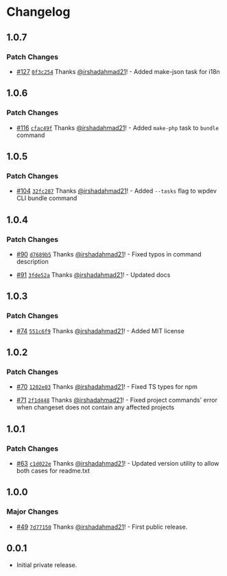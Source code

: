 # Changelog

## 1.0.7

### Patch Changes

- [#127](https://github.com/wpsocio/wp-projects/pull/127) [`0f3c254`](https://github.com/wpsocio/wp-projects/commit/0f3c2540ffbef606386c462cbbca98b7b7f51b6a) Thanks [@irshadahmad21](https://github.com/irshadahmad21)! - Added make-json task for i18n

## 1.0.6

### Patch Changes

- [#116](https://github.com/wpsocio/wp-projects/pull/116) [`cfac49f`](https://github.com/wpsocio/wp-projects/commit/cfac49f19a2c8783782ba2d4229d5bf2a742ba11) Thanks [@irshadahmad21](https://github.com/irshadahmad21)! - Added `make-php` task to `bundle` command

## 1.0.5

### Patch Changes

- [#104](https://github.com/wpsocio/wp-projects/pull/104) [`32fc287`](https://github.com/wpsocio/wp-projects/commit/32fc2877376a7b4374ff315f210f9b3466b8ffac) Thanks [@irshadahmad21](https://github.com/irshadahmad21)! - Added `--tasks` flag to wpdev CLI bundle command

## 1.0.4

### Patch Changes

- [#90](https://github.com/wpsocio/wp-projects/pull/90) [`d7689b5`](https://github.com/wpsocio/wp-projects/commit/d7689b56e9b1b95f437b0b45066bb91a3c4f0f7e) Thanks [@irshadahmad21](https://github.com/irshadahmad21)! - Fixed typos in command description

- [#91](https://github.com/wpsocio/wp-projects/pull/91) [`3fde52a`](https://github.com/wpsocio/wp-projects/commit/3fde52a8492bf2f1970ebcb1ff5da3509220ad19) Thanks [@irshadahmad21](https://github.com/irshadahmad21)! - Updated docs

## 1.0.3

### Patch Changes

- [#74](https://github.com/wpsocio/wp-projects/pull/74) [`551c6f9`](https://github.com/wpsocio/wp-projects/commit/551c6f955ff213fd5330746afdbd826e582cffa6) Thanks [@irshadahmad21](https://github.com/irshadahmad21)! - Added MIT license

## 1.0.2

### Patch Changes

- [#70](https://github.com/wpsocio/wp-projects/pull/70) [`1202e03`](https://github.com/wpsocio/wp-projects/commit/1202e03417f3012933cbb6ca5ea97d2926be69a8) Thanks [@irshadahmad21](https://github.com/irshadahmad21)! - Fixed TS types for npm

- [#71](https://github.com/wpsocio/wp-projects/pull/71) [`2f1d448`](https://github.com/wpsocio/wp-projects/commit/2f1d448e3f3bf9f1968088e70d1233c7ff673515) Thanks [@irshadahmad21](https://github.com/irshadahmad21)! - Fixed project commands' error when changeset does not contain any affected projects

## 1.0.1

### Patch Changes

- [#63](https://github.com/wpsocio/wp-projects/pull/63) [`c1d022e`](https://github.com/wpsocio/wp-projects/commit/c1d022eefc2341bfd5cd6b9dcfe56641f0f5a874) Thanks [@irshadahmad21](https://github.com/irshadahmad21)! - Updated version utility to allow both cases for readme.txt

## 1.0.0

### Major Changes

- [#49](https://github.com/wpsocio/wp-projects/pull/49) [`7d77150`](https://github.com/wpsocio/wp-projects/commit/7d771509c28c42b4d3e87491bbf2fd6b7ae4e8af) Thanks [@irshadahmad21](https://github.com/irshadahmad21)! - First public release.

## 0.0.1

- Initial private release.
